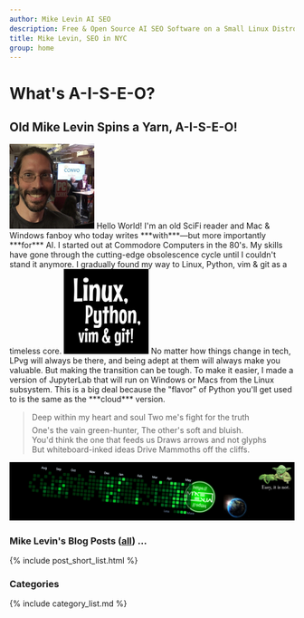 ```yaml
---
author: Mike Levin AI SEO
description: Free & Open Source AI SEO Software on a Small Linux Distro built with Python, vim, git and AI.
title: Mike Levin, SEO in NYC
group: home
---
```


# What's A-I-S-E-O?

## Old Mike Levin Spins a Yarn, A-I-S-E-O!

<img class="picleft" width="150vw" alt="Mike Levin and Bill Nye The Science Guy at PCMag" src="/assets/images/mike-levin-and-bill-nye-the-science-guy-at-pcmag.jpg" >
Hello World! I'm an old SciFi reader and Mac & Windows fanboy who today writes
***with***&#151;but more importantly ***for*** AI. I started out at Commodore
Computers in the 80's. My skills have gone through the cutting-edge
obsolescence cycle until I couldn't stand it anymore. I gradually found my way
to Linux, Python, vim & git as a timeless core. 


<img class="picright" width="150vw" alt="Linux, Python, vim & git (LPvg)" src="/assets/images/linux-python-vim-git.jpg" >
No matter how things change in tech, LPvg will always be there, and being adept
at them will always make you valuable. But making the transition can be tough.
To make it easier, I made a version of JupyterLab that will run on Windows or
Macs from the Linux subsystem. This is a big deal because the "flavor" of
Python you'll get used to is the same as the ***cloud*** version. 

> <nobr>Deep within my heart and soul </nobr>
> <nobr>Two me's fight for the truth&#151; </nobr>
> <nobr>One's the vain green-hunter, </nobr>
> <nobr>The other's soft and bluish. </nobr>
> <nobr>You'd think the one that feeds us </nobr>
> <nobr>Draws arrows and not glyphs </nobr>
> <nobr>But whiteboard-inked ideas </nobr>
> <nobr>Drive Mammoths off the cliffs. </nobr>

![Mike Levin Github Trails](/assets/images/mike-levin-github-trails.png)

### Mike Levin's Blog Posts (<a href="/blog/">all</a>) ...

{% include post_short_list.html %}

### Categories

{% include category_list.md %}
